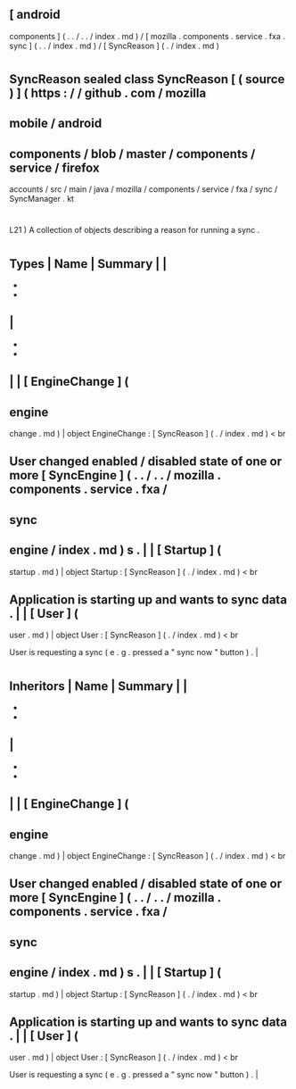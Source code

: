 [
android
-
components
]
(
.
.
/
.
.
/
index
.
md
)
/
[
mozilla
.
components
.
service
.
fxa
.
sync
]
(
.
.
/
index
.
md
)
/
[
SyncReason
]
(
.
/
index
.
md
)
#
SyncReason
sealed
class
SyncReason
[
(
source
)
]
(
https
:
/
/
github
.
com
/
mozilla
-
mobile
/
android
-
components
/
blob
/
master
/
components
/
service
/
firefox
-
accounts
/
src
/
main
/
java
/
mozilla
/
components
/
service
/
fxa
/
sync
/
SyncManager
.
kt
#
L21
)
A
collection
of
objects
describing
a
reason
for
running
a
sync
.
#
#
#
Types
|
Name
|
Summary
|
|
-
-
-
|
-
-
-
|
|
[
EngineChange
]
(
-
engine
-
change
.
md
)
|
object
EngineChange
:
[
SyncReason
]
(
.
/
index
.
md
)
<
br
>
User
changed
enabled
/
disabled
state
of
one
or
more
[
SyncEngine
]
(
.
.
/
.
.
/
mozilla
.
components
.
service
.
fxa
/
-
sync
-
engine
/
index
.
md
)
s
.
|
|
[
Startup
]
(
-
startup
.
md
)
|
object
Startup
:
[
SyncReason
]
(
.
/
index
.
md
)
<
br
>
Application
is
starting
up
and
wants
to
sync
data
.
|
|
[
User
]
(
-
user
.
md
)
|
object
User
:
[
SyncReason
]
(
.
/
index
.
md
)
<
br
>
User
is
requesting
a
sync
(
e
.
g
.
pressed
a
"
sync
now
"
button
)
.
|
#
#
#
Inheritors
|
Name
|
Summary
|
|
-
-
-
|
-
-
-
|
|
[
EngineChange
]
(
-
engine
-
change
.
md
)
|
object
EngineChange
:
[
SyncReason
]
(
.
/
index
.
md
)
<
br
>
User
changed
enabled
/
disabled
state
of
one
or
more
[
SyncEngine
]
(
.
.
/
.
.
/
mozilla
.
components
.
service
.
fxa
/
-
sync
-
engine
/
index
.
md
)
s
.
|
|
[
Startup
]
(
-
startup
.
md
)
|
object
Startup
:
[
SyncReason
]
(
.
/
index
.
md
)
<
br
>
Application
is
starting
up
and
wants
to
sync
data
.
|
|
[
User
]
(
-
user
.
md
)
|
object
User
:
[
SyncReason
]
(
.
/
index
.
md
)
<
br
>
User
is
requesting
a
sync
(
e
.
g
.
pressed
a
"
sync
now
"
button
)
.
|
